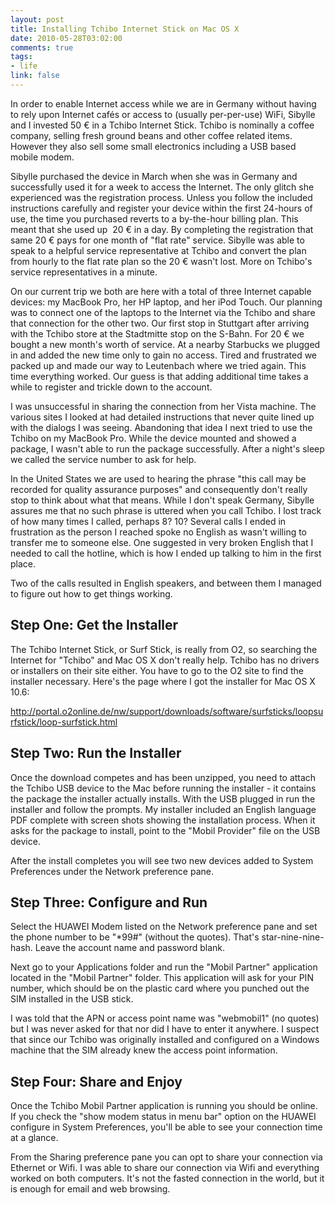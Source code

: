 ```yaml
--- 
layout: post
title: Installing Tchibo Internet Stick on Mac OS X
date: 2010-05-28T03:02:00
comments: true
tags:
- life
link: false
---
```

In order to enable Internet access while we are in Germany without having to rely upon Internet cafés or access to (usually per-per-use) WiFi, Sibylle and I invested 50 € in a Tchibo Internet Stick. Tchibo is nominally a coffee company, selling fresh ground beans and other coffee related items. However they also sell some small electronics including a USB based mobile modem.

Sibylle purchased the device in March when she was in Germany and successfully used it for a week to access the Internet. The only glitch she experienced was the registration process. Unless you follow the included instructions carefully and register your device within the first 24-hours of use, the time you purchased reverts to a by-the-hour billing plan. This meant that she used up  20 € in a day. By completing the registration that same 20 € pays for one month of "flat rate" service. Sibylle was able to speak to a helpful service representative at Tchibo and convert the plan from hourly to the flat rate plan so the 20 € wasn't lost. More on Tchibo's service representatives in a minute.

On our current trip we both are here with a total of three Internet capable devices: my MacBook Pro, her HP laptop, and her iPod Touch. Our planning was to connect one of the laptops to the Internet via the Tchibo and share that connection for the other two. Our first stop in Stuttgart after arriving with the Tchibo store at the Stadtmitte stop on the S-Bahn. For 20 € we bought a new month's worth of service. At a nearby Starbucks we plugged in and added the new time only to gain no access. Tired and frustrated we packed up and made our way to Leutenbach where we tried again. This time everything worked. Our guess is that adding additional time takes a while to register and trickle down to the account.

I was unsuccessful in sharing the connection from her Vista machine. The various sites I looked at had detailed instructions that never quite lined up with the dialogs I was seeing. Abandoning that idea I next tried to use the Tchibo on my MacBook Pro. While the device mounted and showed a package, I wasn't able to run the package successfully. After a night's sleep we called the service number to ask for help.

In the United States we are used to hearing the phrase "this call may be recorded for quality assurance purposes" and consequently don't really stop to think about what that means. While I don't speak Germany, Sibylle assures me that no such phrase is uttered when you call Tchibo. I lost track of how many times I called, perhaps 8? 10? Several calls I ended in frustration as the person I reached spoke no English as wasn't willing to transfer me to someone else. One suggested in very broken English that I needed to call the hotline, which is how I ended up talking to him in the first place.

Two of the calls resulted in English speakers, and between them I managed to figure out how to get things working.
## Step One: Get the Installer
The Tchibo Internet Stick, or Surf Stick, is really from O2, so searching the Internet for "Tchibo" and Mac OS X don't really help. Tchibo has no drivers or installers on their site either. You have to go to the O2 site to find the installer necessary. Here's the page where I got the installer for Mac OS X 10.6:

<a title="O2 Surf Stick Installers" href="http://portal.o2online.de/nw/support/downloads/software/surfsticks/loopsurfstick/loop-surfstick.html" target="_blank">http://portal.o2online.de/nw/support/downloads/software/surfsticks/loopsurfstick/loop-surfstick.html</a>
## Step Two: Run the Installer
Once the download competes and has been unzipped, you need to attach the Tchibo USB device to the Mac before running the installer - it contains the package the installer actually installs. With the USB plugged in run the installer and follow the prompts. My installer included an English language PDF complete with screen shots showing the installation process. When it asks for the package to install, point to the "Mobil Provider" file on the USB device.

After the install completes you will see two new devices added to System Preferences under the Network preference pane.
## Step Three: Configure and Run
Select the HUAWEI Modem listed on the Network preference pane and set the phone number to be "*99#" (without the quotes). That's star-nine-nine-hash. Leave the account name and password blank.

Next go to your Applications folder and run the "Mobil Partner" application located in the "Mobil Partner" folder. This application will ask for your PIN number, which should be on the plastic card where you punched out the SIM installed in the USB stick.

I was told that the APN or access point name was "webmobil1" (no quotes) but I was never asked for that nor did I have to enter it anywhere. I suspect that since our Tchibo was originally installed and configured on a Windows machine that the SIM already knew the access point information.
## Step Four: Share and Enjoy
Once the Tchibo Mobil Partner application is running you should be online. If you check the "show modem status in menu bar" option on the HUAWEI configure in System Preferences, you'll be able to see your connection time at a glance.

From the Sharing preference pane you can opt to share your connection via Ethernet or Wifi. I was able to share our connection via Wifi and everything worked on both computers. It's not the fasted connection in the world, but it is enough for email and web browsing.
